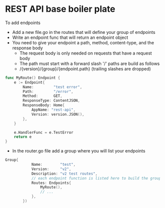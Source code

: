 # REST API base boiler plate

To add endpoints

- Add a new file.go in the routes that will define your group of endpoints
- Write an endpoint func that will return an endpoint object
- You need to give your endpoint a path, method, content-type, and the response body
  - The request body is only needed on requests that have a request body
  - The path must start with a forward slash '/' paths are build as follows
  - /{version}/{group}/{endpoint.path} (trailing slashes are dropped)

```go
func MyRoute() Endpoint {
	e := Endpoint{
		Name:         "test error",
		Path:         "/error",
		Method:       GET,
		ResponseType: ContentJSON,
		ResponseBody: Home{
			AppName: "rest-api",
			Version: version.JSON(),
		},
	}

	e.HandlerFunc = e.TestError
	return e
}
```

- In the router.go file add a group where you will list your endpoints

```go
Group{
			Name:        "test",
			Version:     "v2",
			Description: "v2 test routes",
			// each endpoint function is listed here to build the group routes
			Routes: Endpoints{
				MyRoute(),
				// ...
			},
		})
```
